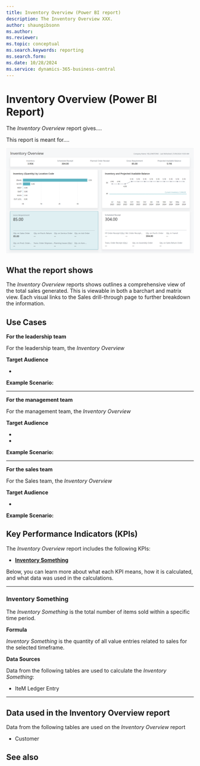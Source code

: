 ```yaml
---
title: Inventory Overview (Power BI report)
description: The Inventory Overview XXX.
author: shaungibsonn
ms.author: 
ms.reviewer: 
ms.topic: conceptual
ms.search.keywords: reporting
ms.search.form: 
ms.date: 10/28/2024
ms.service: dynamics-365-business-central
---
```


# Inventory Overview (Power BI Report)

The *Inventory Overview* report gives....

This report is meant for....

![Inventory Overivew](/business-central/media/inventory/inventory-overview.png "Inventory Overview - Screenshot")

## What the report shows

The *Inventory Overview* reports shows outlines a comprehensive view of the total sales generated. This is viewable in both a barchart and matrix view. Each visual links to the Sales drill-through page to further breakdown the information.


## Use Cases

**For the leadership team**

For the leadership team, the *Inventory Overview* 

**Target Audience**

- 

**Example Scenario:** 

---

**For the management team**

For the management team, the *Inventory Overview*

**Target Audience**

- 
- 

**Example Scenario:** 

---

**For the sales team**

For the Sales team, the *Inventory Overview*  

**Target Audience**

- 

**Example Scenario:** 

## Key Performance Indicators (KPIs)

The *Inventory Overview* report includes the following KPIs:

- [**Inventory Something**](#)

Below, you can learn more about what each KPI means, how it is calculated, and what data was used in the calculations.

---
### Inventory Something

The *Inventory Something* is the total number of items sold within a specific time period.

**Formula**  

*Inventory Something* is the quantity of all value entries related to sales for the selected timeframe.

**Data Sources**

Data from the following tables are used to calculate the *Inventory Something*:
- IteM Ledger Entry

---
## Data used in the Inventory Overview report

Data from the following tables are used on the *Inventory Overview* report
- Customer


## See also